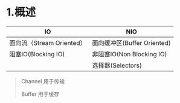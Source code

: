 # 1.概述

| IO                        | NIO                         |
| ------------------------- | --------------------------- |
| 面向流（Stream Oriented） | 面向缓冲区(Buffer Oriented) |
| 阻塞IO(Blocking IO)       | 非阻塞IO(Non Blocking IO)   |
|                           | 选择器(Selectors)           |

> Channel 用于传输
>
> Buffer 用于缓存


